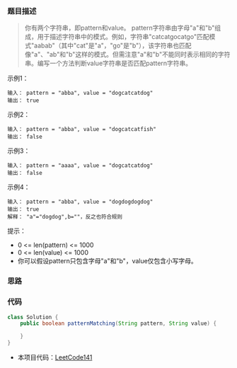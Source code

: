 ### 题目描述

> 你有两个字符串，即pattern和value。 pattern字符串由字母"a"和"b"组成，用于描述字符串中的模式。例如，字符串"catcatgocatgo"匹配模式"aabab"（其中"cat"是"a"，"go"是"b"），该字符串也匹配像"a"、"ab"和"b"这样的模式。但需注意"a"和"b"不能同时表示相同的字符串。编写一个方法判断value字符串是否匹配pattern字符串。

示例1：
```
输入： pattern = "abba", value = "dogcatcatdog"
输出： true
```

示例2：
```
输入： pattern = "abba", value = "dogcatcatfish"
输出： false
```

示例3：
```
输入： pattern = "aaaa", value = "dogcatcatdog"
输出： false
```

示例4：
```
输入： pattern = "abba", value = "dogdogdogdog"
输出： true
解释： "a"="dogdog",b=""，反之也符合规则
```

提示：
- 0 <= len(pattern) <= 1000
- 0 <= len(value) <= 1000
- 你可以假设pattern只包含字母"a"和"b"，value仅包含小写字母。


### 思路


### 代码
```java
class Solution {
    public boolean patternMatching(String pattern, String value) {

    }
}
```

- 本项目代码：[LeetCode141](https://github.com/HelloSummer5/LeetCodeDemo/blob/master/src/com/leetcode/linkedlist/LeetCode141.java "悬停显示")
